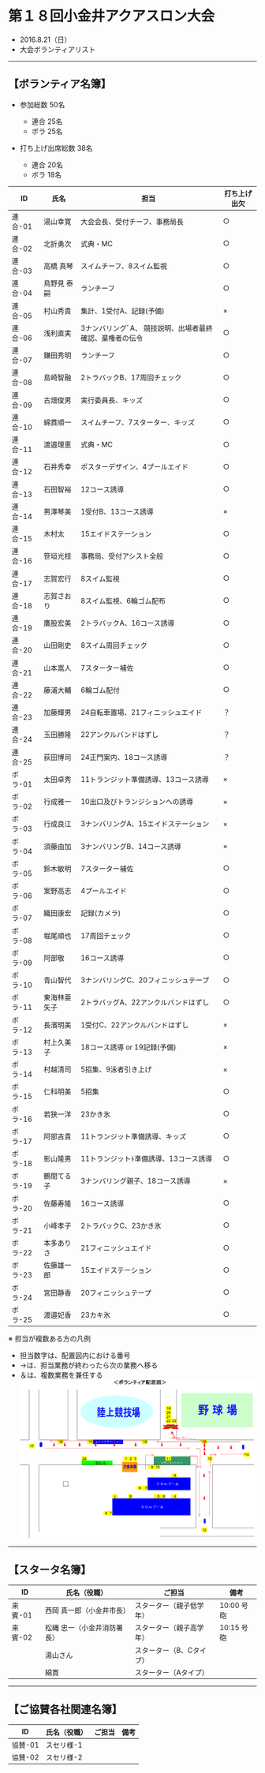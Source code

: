 # 第１８回小金井アクアスロン大会  
 * 2016.8.21（日）
 * 大会ボランティアリスト

---
## 【ボランティア名簿】  
   * 参加総数 50名  
     + 連合 25名  
     + ボラ 25名  

   * 打ち上げ出席総数 38名  
     + 連合 20名  
     + ボラ 18名  

|ID|氏名|担当|打ち上げ出欠|
|---|---|---|---|
|連合-01|湯山幸寛|大会会長、受付チーフ、事務局長|○|
|連合-02|北折勇次|式典・MC|○|
|連合-03|高橋 真琴|スイムチーフ、8スイム監視|○|
|連合-04|鳥野見 泰嗣|ランチーフ|○|
|連合-05|村山秀貴|集計、1受付A、記録(予備)|×|
|連合-06|浅利直実|3ナンバリングﾞA、 競技説明、出場者最終確認、棄権者の伝令|○|
|連合-07|鎌田秀明|ランチーフ|○|
|連合-08|島崎智融|2トラバックB、17周回チェック|○|
|連合-09|古畑俊男|実行委員長、キッズ|○|
|連合-10|綿貫順一|スイムチーフ、7スターター、キッズ|○|
|連合-11|渡邉理恵|式典・MC|○|
|連合-12|石井秀幸|ポスターデザイン、4プールエイド|○|
|連合-13|石田智裕|12コース誘導|○|
|連合-14|男澤琴美|1受付B、13コース誘導|×|
|連合-15|木村太|15エイドステーション|○|
|連合-16|笹垣光枝|事務局、受付アシスト全般|○|
|連合-17|志賀宏行|8スイム監視|○|
|連合-18|志賀さおり|8スイム監視、6輪ゴム配布|○|
|連合-19|鷹股宏美|2トラバックA、16コース誘導|○|
|連合-20|山田剛史|8スイム周回チェック|○|
|連合-21|山本嵩人|7スターター補佐|○|
|連合-22|藤浦大輔|6輪ゴム配付|○|
|連合-23|加藤輝男|24自転車置場、21フィニッシュエイド|？|
|連合-24|玉田勝隆|22アンクルバンドはずし|？|
|連合-25|荻田博司|24正門案内、18コース誘導|？|
|ボラ-01|太田卓秀|11トランジット準備誘導、13コース誘導|×|
|ボラ-02|行成雅一|10出口及びトランジションへの誘導|×|
|ボラ-03|行成良江|3ナンバリングA、15エイドステーション|×|
|ボラ-04|須藤由加|3ナンバリングB、14コース誘導|×|
|ボラ-05|鈴木敏明|7スターター補佐|○|
|ボラ-06|案野高志|4プールエイド|○|
|ボラ-07|織田康宏|記録(カメラ)|○|
|ボラ-08|堀尾順也|17周回チェック|○|
|ボラ-09|阿部敬|16コース誘導|○|
|ボラ-10|青山智代|3ナンバリングC、20フィニッシュテープ|○|
|ボラ-11|東海林亜矢子|2トラバッグA、22アンクルバンドはずし|○|
|ボラ-12|長濱明美|1受付C、22アンクルバンドはずし|×|
|ボラ-13|村上久美子|18コース誘導 or 19記録(予備)|×|
|ボラ-14|村越清司|5招集、9泳者引き上げ|×|
|ボラ-15|仁科明美|5招集|○|
|ボラ-16|若狭一洋|23かき氷|○|
|ボラ-17|阿部吉貴|11トランジット準備誘導、キッズ|○|
|ボラ-18|影山隆男|11トランジットﾄ準備誘導、13コース誘導|○|
|ボラ-19|鶴間てる子|3ナンバリング親子、18コース誘導|×|
|ボラ-20|佐藤寿隆|16コース誘導|○|
|ボラ-21|小峰孝子|2トラバックC、23かき氷|○|
|ボラ-22|本多ありさ|21フィニッシュエイド|○|
|ボラ-23|佐藤雄一郎|15エイドステーション|○|
|ボラ-24|宮田静香|20フィニッシュテープ|○|
|ボラ-25|渡邉妃香|23カキ氷|○|


※ 担当が複数ある方の凡例   
  * 担当数字は、配置図内における番号  
  * →は、担当業務が終わったら次の業務へ移る  
  * ＆は、複数業務を兼任する  
![配員図](./2016Positionmap.png "構内案内図を参照する")

---
## 【スタータ名簿】  

|ID|氏名（役職）|ご担当|備考|
|---|---|---|---|
|来賓-01|西岡 真一郎（小金井市長）|スターター（親子低学年）|10:00 号砲|
|来賓-02|松縄 忠一（小金井消防署長）|スターター（親子高学年）|10:15 号砲|
||湯山さん|スターター（B、Cタイプ）||
||綿貫|スターター（Aタイプ）||


---
## 【ご協賛各社関連名簿】  

|ID|氏名（役職）|ご担当|備考|
|---|---|---|---|
|協賛-01|スセリ様-1|||
|協賛-02|スセリ様-2|||
